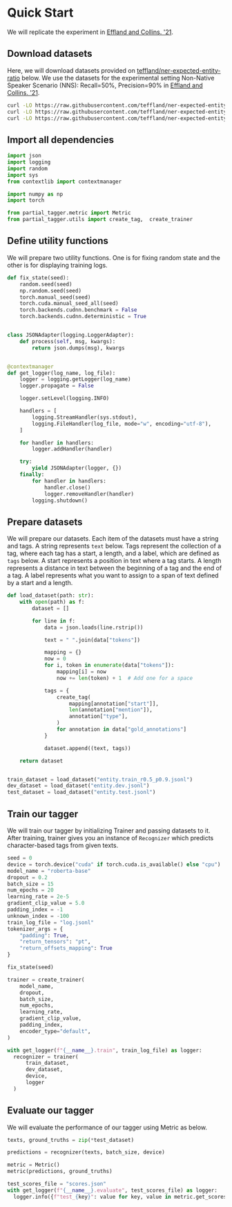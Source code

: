 # Quick Start

We will replicate the experiment in [Effland and Collins. '21](https://aclanthology.org/2021.tacl-1.78/).

## Download datasets

Here, we will download datasets provided on [teffland/ner-expected-entity-ratio](https://github.com/teffland/ner-expected-entity-ratio/tree/main) below. We use the datasets for the experimental setting Non-Native Speaker Scenario (NNS): Recall=50%, Precision=90% in [Effland and Collins. '21](https://aclanthology.org/2021.tacl-1.78/).

```bash
curl -LO https://raw.githubusercontent.com/teffland/ner-expected-entity-ratio/main/data/conll2003/eng/entity.train_r0.5_p0.9.jsonl
curl -LO https://raw.githubusercontent.com/teffland/ner-expected-entity-ratio/main/data/conll2003/eng/entity.dev.jsonl
curl -LO https://raw.githubusercontent.com/teffland/ner-expected-entity-ratio/main/data/conll2003/eng/entity.test.jsonl
```

## Import all dependencies 

```py
import json
import logging
import random
import sys
from contextlib import contextmanager

import numpy as np
import torch

from partial_tagger.metric import Metric
from partial_tagger.utils import create_tag,  create_trainer
```

## Define utility functions

We will prepare two utility functions. One is for fixing random state and the other is for displaying training logs.


```py
def fix_state(seed):
    random.seed(seed)
    np.random.seed(seed)
    torch.manual_seed(seed)
    torch.cuda.manual_seed_all(seed)
    torch.backends.cudnn.benchmark = False
    torch.backends.cudnn.deterministic = True


class JSONAdapter(logging.LoggerAdapter):
    def process(self, msg, kwargs):
        return json.dumps(msg), kwargs


@contextmanager
def get_logger(log_name, log_file):
    logger = logging.getLogger(log_name)
    logger.propagate = False

    logger.setLevel(logging.INFO)

    handlers = [
        logging.StreamHandler(sys.stdout),
        logging.FileHandler(log_file, mode="w", encoding="utf-8"),
    ]

    for handler in handlers:
        logger.addHandler(handler)

    try:
        yield JSONAdapter(logger, {})
    finally:
        for handler in handlers:
            handler.close()
            logger.removeHandler(handler)
        logging.shutdown()
```

## Prepare datasets

We will prepare our datasets. Each item of the datasets must have a string and tags. A string represents `text` below. Tags represent the collection of a tag, where each tag has a start, a length, and a label, which are defined as `tags` below. A start represents a position in text where a tag starts. A length represents a distance in text between the beginning of a tag and the end of a tag. A label represents what you want to assign to a span of text defined by a start and a length.


```py
def load_dataset(path: str):
    with open(path) as f:
        dataset = []

        for line in f:
            data = json.loads(line.rstrip())

            text = " ".join(data["tokens"])

            mapping = {}
            now = 0
            for i, token in enumerate(data["tokens"]):
                mapping[i] = now
                now += len(token) + 1  # Add one for a space

            tags = {
                create_tag(
                    mapping[annotation["start"]],
                    len(annotation["mention"]),
                    annotation["type"],
                )
                for annotation in data["gold_annotations"]
            }

            dataset.append((text, tags))

    return dataset


train_dataset = load_dataset("entity.train_r0.5_p0.9.jsonl")
dev_dataset = load_dataset("entity.dev.jsonl")
test_dataset = load_dataset("entity.test.jsonl")
```

## Train our tagger

We will train our tagger by initializing Trainer and passing datasets to it. After training, trainer gives you an instance of `Recognizer` which predicts character-based tags from given texts. 


```py
seed = 0
device = torch.device("cuda" if torch.cuda.is_available() else "cpu")
model_name = "roberta-base"
dropout = 0.2
batch_size = 15
num_epochs = 20
learning_rate = 2e-5
gradient_clip_value = 5.0
padding_index = -1
unknown_index = -100
train_log_file = "log.jsonl"
tokenizer_args = {
    "padding": True,
    "return_tensors": "pt",
    "return_offsets_mapping": True
}

fix_state(seed)

trainer = create_trainer(
    model_name,
    dropout,
    batch_size,
    num_epochs,
    learning_rate,
    gradient_clip_value,
    padding_index,
    encoder_type="default",
)

with get_logger(f"{__name__}.train", train_log_file) as logger:
  recognizer = trainer(
      train_dataset,
      dev_dataset,
      device,
      logger
  )
```


## Evaluate our tagger

We will evaluate the performance of our tagger using Metric as below.

```py
texts, ground_truths = zip(*test_dataset)

predictions = recognizer(texts, batch_size, device)

metric = Metric()
metric(predictions, ground_truths)

test_scores_file = "scores.json"
with get_logger(f"{__name__}.evaluate", test_scores_file) as logger:
  logger.info({f"test_{key}": value for key, value in metric.get_scores().items()})
```
